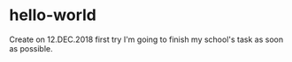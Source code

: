 # hello-world
Create on 12.DEC.2018 first try
I'm going to finish my school's task as soon as possible.
